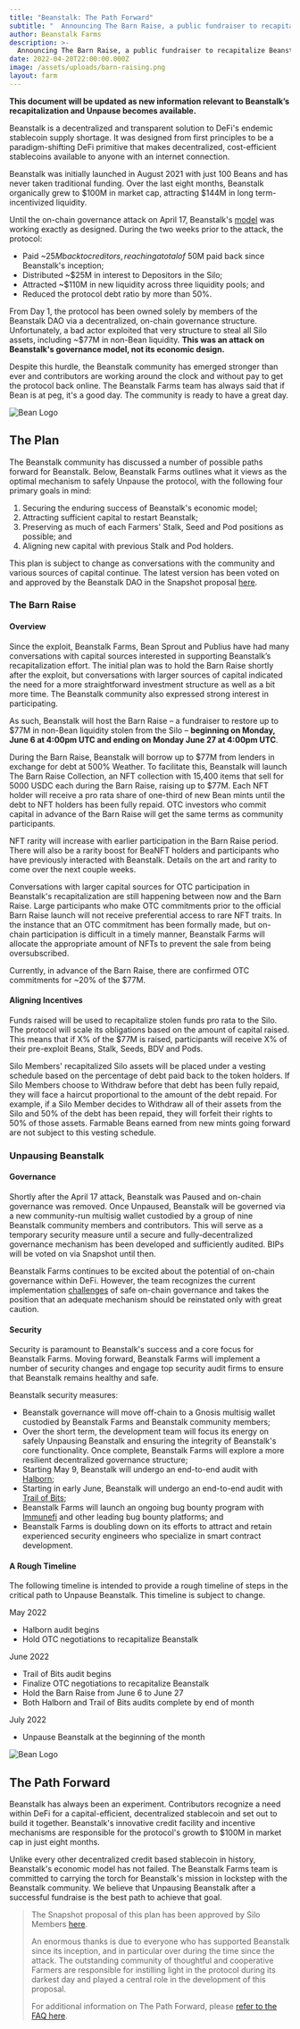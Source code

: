 ```yaml
---
title: "Beanstalk: The Path Forward"
subtitle: "  Announcing The Barn Raise, a public fundraiser to recapitalize Beanstalk starting on June 6."
author: Beanstalk Farms
description: >-
  Announcing The Barn Raise, a public fundraiser to recapitalize Beanstalk starting on June 6.
date: 2022-04-20T22:00:00.000Z
image: /assets/uploads/barn-raising.png
layout: farm
---
```



**This document will be updated as new information relevant to Beanstalk’s recapitalization and Unpause becomes available.**

Beanstalk is a decentralized and transparent solution to DeFi's endemic stablecoin supply shortage. It was designed from first principles to be a paradigm-shifting DeFi primitive that makes decentralized, cost-efficient stablecoins available to anyone with an internet connection.

Beanstalk was initially launched in August 2021 with just 100 Beans and has never taken traditional funding. Over the last eight months, Beanstalk organically grew to $100M in market cap, attracting $144M in long term-incentivized liquidity.

Until the on-chain governance attack on April 17, Beanstalk's [model](https://bean.money/docs/beanstalk.pdf) was working exactly as designed. During the two weeks prior to the attack, the protocol:

-   Paid ~$25M back to creditors, reaching a total of ~$50M paid back since Beanstalk's inception;
-   Distributed ~$25M in interest to Depositors in the Silo;
-   Attracted ~$110M in new liquidity across three liquidity pools; and
-   Reduced the protocol debt ratio by more than 50%.

From Day 1, the protocol has been owned solely by members of the Beanstalk DAO via a decentralized, on-chain governance structure. Unfortunately, a bad actor exploited that very structure to steal all Silo assets, including ~$77M in non-Bean liquidity. **This was an attack on Beanstalk's governance model, not its economic design.**

Despite this hurdle, the Beanstalk community has emerged stronger than ever and contributors are working around the clock and without pay to get the protocol back online. The Beanstalk Farms team has always said that if Bean is at peg, it's a good day. The community is ready to have a great day.

![Bean Logo](/assets/uploads/bean-logo-128.png)

## The Plan

The Beanstalk community has discussed a number of possible paths forward for Beanstalk. Below, Beanstalk Farms outlines what it views as the optimal mechanism to safely Unpause the protocol, with the following four primary goals in mind:

1.  Securing the enduring success of Beanstalk's economic model;
2.  Attracting sufficient capital to restart Beanstalk;
3.  Preserving as much of each Farmers' Stalk, Seed and Pod positions as possible; and
4.  Aligning new capital with previous Stalk and Pod holders.

This plan is subject to change as conversations with the community and various sources of capital continue. The latest version has been voted on and approved by the Beanstalk DAO in the Snapshot proposal [here](https://snapshot.org/#/beanstalkfarms.eth/proposal/0xa038d205e72ae3a835995682b18adf9512777ed554c388a7caa5bc4e98d4f8e0).


### The Barn Raise

#### Overview

Since the exploit, Beanstalk Farms, Bean Sprout and Publius have had many conversations with capital sources interested in supporting Beanstalk’s recapitalization effort. The initial plan was to hold the Barn Raise shortly after the exploit, but conversations with larger sources of capital indicated the need for a more straightforward investment structure as well as a bit more time. The Beanstalk community also expressed strong interest in participating.

As such, Beanstalk will host the Barn Raise – a fundraiser to restore up to $77M in non-Bean liquidity stolen from the Silo – **beginning on Monday, June 6 at 4:00pm UTC and ending on Monday June 27 at 4:00pm UTC**. 

During the Barn Raise, Beanstalk will borrow up to $77M from lenders in exchange for debt at 500% Weather. To facilitate this, Beanstalk will launch The Barn Raise Collection, an NFT collection with 15,400 items that sell for 5000 USDC each during the Barn Raise, raising up to $77M. Each NFT holder will receive a pro rata share of one-third of new Bean mints until the debt to NFT holders has been fully repaid. OTC investors who commit capital in advance of the Barn Raise will get the same terms as community participants.

NFT rarity will increase with earlier participation in the Barn Raise period. There will also be a rarity boost for BeaNFT holders and participants who have previously interacted with Beanstalk. Details on the art and rarity to come over the next couple weeks. 

Conversations with larger capital sources for OTC participation in Beanstalk's recapitalization are still happening between now and the Barn Raise. Large participants who make OTC commitments prior to the official Barn Raise launch will not receive preferential access to rare NFT traits. In the instance that an OTC commitment has been formally made, but on-chain participation is difficult in a timely manner, Beanstalk Farms will allocate the appropriate amount of NFTs to prevent the sale from being oversubscribed. 

Currently, in advance of the Barn Raise, there are confirmed OTC commitments for ~20% of the $77M.


#### Aligning Incentives

Funds raised will be used to recapitalize stolen funds pro rata to the Silo. The protocol will scale its obligations based on the amount of capital raised. This means that if X% of the $77M is raised, participants will receive X% of their pre-exploit Beans, Stalk, Seeds, BDV and Pods.

Silo Members' recapitalized Silo assets will be placed under a vesting schedule based on the percentage of debt paid back to the token holders. If Silo Members choose to Withdraw before that debt has been fully repaid, they will face a haircut proportional to the amount of the debt repaid. For example, if a Silo Member decides to Withdraw all of their assets from the Silo and 50% of the debt has been repaid, they will forfeit their rights to 50% of those assets. Farmable Beans earned from new mints going forward are not subject to this vesting schedule.

### Unpausing Beanstalk

#### Governance

Shortly after the April 17 attack, Beanstalk was Paused and on-chain governance was removed. Once Unpaused, Beanstalk will be governed via a new community-run multisig wallet custodied by a group of nine Beanstalk community members and contributors. This will serve as a temporary security measure until a secure and fully-decentralized governance mechanism has been developed and sufficiently audited. BIPs will be voted on via Snapshot until then.

Beanstalk Farms continues to be excited about the potential of on-chain governance within DeFi. However, the team recognizes the current implementation [challenges](https://twitter.com/VitalikButerin/status/1516248195042615311?s=20&t=I27QJXczW9mcUWLloY39CA) of safe on-chain governance and takes the position that an adequate mechanism should be reinstated only with great caution.

#### Security

Security is paramount to Beanstalk's success and a core focus for Beanstalk Farms. Moving forward, Beanstalk Farms will implement a number of security changes and engage top security audit firms to ensure that Beanstalk remains healthy and safe.

Beanstalk security measures:

-   Beanstalk governance will move off-chain to a Gnosis multisig wallet custodied by Beanstalk Farms and Beanstalk community members;
-   Over the short term, the development team will focus its energy on safely Unpausing Beanstalk and ensuring the integrity of Beanstalk's core functionality. Once complete, Beanstalk Farms will explore a more resilient decentralized governance structure;
-   Starting May 9, Beanstalk will undergo an end-to-end audit with [Halborn](https://halborn.com/);
-   Starting in early June, Beanstalk will undergo an end-to-end audit with [Trail of Bits](https://www.trailofbits.com/);
-   Beanstalk Farms will launch an ongoing bug bounty program with [Immunefi](https://immunefi.com/) and other leading bug bounty platforms; and
-   Beanstalk Farms is doubling down on its efforts to attract and retain experienced security engineers who specialize in smart contract development.

#### A Rough Timeline

The following timeline is intended to provide a rough timeline of steps in the critical path to Unpause Beanstalk. This timeline is subject to change.

May 2022
- Halborn audit begins
- Hold OTC negotiations to recapitalize Beanstalk

June 2022
- Trail of Bits audit begins
- Finalize OTC negotiations to recapitalize Beanstalk
- Hold the Barn Raise from June 6 to June 27
- Both Halborn and Trail of Bits audits complete by end of month

July 2022
- Unpause Beanstalk at the beginning of the month


![Bean Logo](/assets/uploads/bean-logo-128.png)

## The Path Forward

Beanstalk has always been an experiment. Contributors recognize a need within DeFi for a capital-efficient, decentralized stablecoin and set out to build it together. Beanstalk's innovative credit facility and incentive mechanisms are responsible for the protocol's growth to $100M in market cap in just eight months.

Unlike every other decentralized credit based stablecoin in history, Beanstalk's economic model has not failed. The Beanstalk Farms team is committed to carrying the torch for Beanstalk's mission in lockstep with the Beanstalk community. We believe that Unpausing Beanstalk after a successful fundraise is the best path to achieve that goal.

> The Snapshot proposal of this plan has been approved by Silo Members [here](https://snapshot.org/#/beanstalkfarms.eth/proposal/0xa038d205e72ae3a835995682b18adf9512777ed554c388a7caa5bc4e98d4f8e0).
> 
> An enormous thanks is due to everyone who has supported Beanstalk since its inception, and in particular over during the time since the attack. The outstanding community of thoughtful and cooperative Farmers are responsible for instilling light in the protocol during its darkest day and played a central role in the development of this proposal.
> 
> For additional information on The Path Forward, please [refer to the FAQ here](/blog/path-forward-faq).
